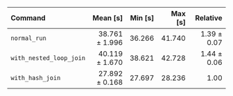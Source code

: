 | Command | Mean [s] | Min [s] | Max [s] | Relative |
|:---|---:|---:|---:|---:|
| `normal_run` | 38.761 ± 1.996 | 36.266 | 41.740 | 1.39 ± 0.07 |
| `with_nested_loop_join` | 40.119 ± 1.670 | 38.621 | 42.728 | 1.44 ± 0.06 |
| `with_hash_join` | 27.892 ± 0.168 | 27.697 | 28.236 | 1.00 |

